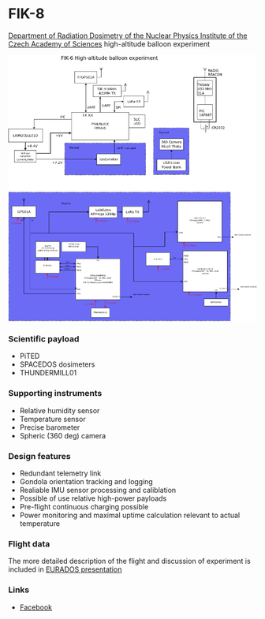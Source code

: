 # FIK-8
[Department of Radiation Dosimetry of the Nuclear Physics Institute of the Czech Academy of Sciences](http://www.ujf.cas.cz/en/departments/department-of-radiation-dosimetry/contact/) high-altitude balloon experiment



![Block diagram](doc/img/block_schematics.png)


### Scientific payload

  * PiTED
  * SPACEDOS dosimeters
  * THUNDERMILL01

### Supporting instruments

  * Relative humidity sensor
  * Temperature sensor
  * Precise barometer
  * Spheric (360 deg) camera

### Design features

  * Redundant telemetry link
  * Gondola orientation tracking and logging
  * Realiable IMU sensor processing and caliblation
  * Possible of use relative high-power payloads
  * Pre-flight continuous charging possible
  * Power monitoring and maximal uptime calculation relevant to actual temperature

### Flight data


 The more detailed description of the flight and discussion of experiment is included in [EURADOS presentation](doc/FIK-6_EURADOS_presentation.pdf)

### Links

  * [Facebook](https://www.facebook.com/balonfik/)
